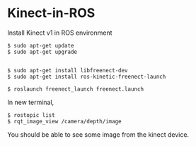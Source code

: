 # Kinect-in-ROS
Install Kinect v1 in ROS environment


```
$ sudo apt-get update
$ sudo apt-get upgrade


$ sudo apt-get install libfreenect-dev
$ sudo apt-get install ros-kinetic-freenect-launch

$ roslaunch freenect_launch freenect.launch

```
In new terminal, 
```
$ rostopic list
$ rqt_image_view /camera/depth/image
```
You should be able to see some image from the kinect device. 




